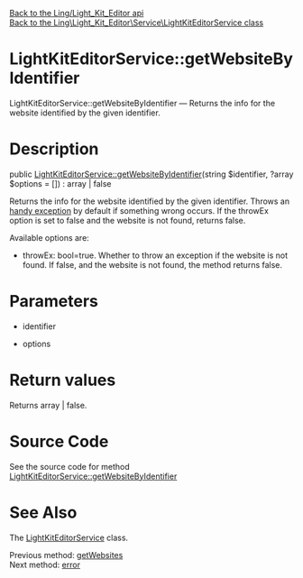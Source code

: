 [Back to the Ling/Light_Kit_Editor api](https://github.com/lingtalfi/Light_Kit_Editor/blob/master/doc/api/Ling/Light_Kit_Editor.md)<br>
[Back to the Ling\Light_Kit_Editor\Service\LightKitEditorService class](https://github.com/lingtalfi/Light_Kit_Editor/blob/master/doc/api/Ling/Light_Kit_Editor/Service/LightKitEditorService.md)


LightKitEditorService::getWebsiteByIdentifier
================



LightKitEditorService::getWebsiteByIdentifier — Returns the info for the website identified by the given identifier.




Description
================


public [LightKitEditorService::getWebsiteByIdentifier](https://github.com/lingtalfi/Light_Kit_Editor/blob/master/doc/api/Ling/Light_Kit_Editor/Service/LightKitEditorService/getWebsiteByIdentifier.md)(string $identifier, ?array $options = []) : array | false




Returns the info for the website identified by the given identifier.
Throws an [handy exception](https://github.com/lingtalfi/TheBar/blob/master/discussions/handy-exception.md) by default if something wrong occurs.
If the throwEx option is set to false and the website is not found, returns false.


Available options are:
- throwEx: bool=true. Whether to throw an exception if the website is not found.
     If false, and the website is not found, the method returns false.




Parameters
================


- identifier

    

- options

    


Return values
================

Returns array | false.








Source Code
===========
See the source code for method [LightKitEditorService::getWebsiteByIdentifier](https://github.com/lingtalfi/Light_Kit_Editor/blob/master/Service/LightKitEditorService.php#L271-L288)


See Also
================

The [LightKitEditorService](https://github.com/lingtalfi/Light_Kit_Editor/blob/master/doc/api/Ling/Light_Kit_Editor/Service/LightKitEditorService.md) class.

Previous method: [getWebsites](https://github.com/lingtalfi/Light_Kit_Editor/blob/master/doc/api/Ling/Light_Kit_Editor/Service/LightKitEditorService/getWebsites.md)<br>Next method: [error](https://github.com/lingtalfi/Light_Kit_Editor/blob/master/doc/api/Ling/Light_Kit_Editor/Service/LightKitEditorService/error.md)<br>

